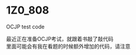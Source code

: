 # 1Z0_808
OCJP test code

最近正在准备OCJP考试，就跟着书敲了敲代码                                          
里面可能会有我在看题的时候额外增加的代码，请注意

